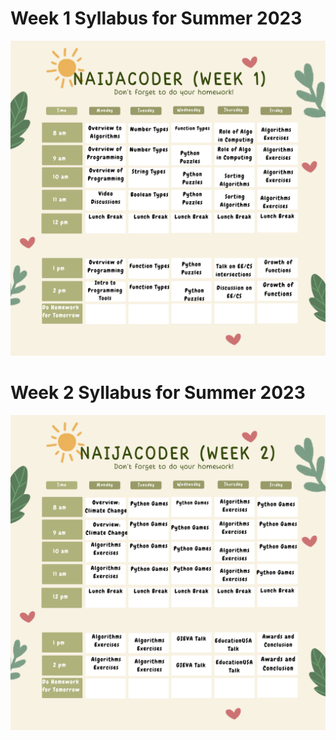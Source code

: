 Week 1 Syllabus for Summer 2023
===============================


![Screenshot of a comment on a GitHub issue showing an image, added in the Markdown, of an Octocat smiling and raising a tentacle.](https://github.com/naijacoderorg/NaijaCoder/blob/gh-pages/summer2023/files/1.png)

<!--<img src="" alt="hi" class="inline"/>-->


Week 2 Syllabus for Summer 2023
===============================



<img src="https://github.com/naijacoderorg/NaijaCoder/blob/gh-pages/summer2023/files/2.png" alt="hi" class="inline"/>
